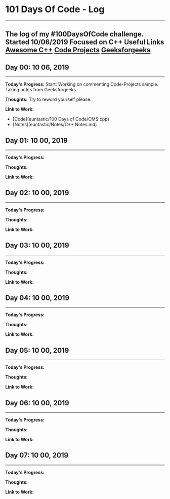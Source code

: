 # 101 Days Of Code - Log
-----
The log of my #100DaysOfCode challenge. Started 10/06/2019
Focused on C++
Useful Links
[Awesome C++](https://github.com/fffaraz/awesome-cpp)
[Code Projects](https://code-projects.org/)
[Geeksforgeeks](https://www.geeksforgeeks.org/c-classes-and-objects/)
-----

## Day 00: 10 06, 2019
---
**Today's Progress:** Start: Working on commenting Code-Projects sample. Taking notes from Geeksforgeeks.

**Thoughts:** Try to reword yourself please.

**Link to Work:** 
- [Code](euntastic/100 Days of Code/CMS.cpp)
- [Notes](euntastic/Notes/C++ Notes.md)

## Day 01: 10 00, 2019
---
**Today's Progress:**

**Thoughts:**

**Link to Work:**

## Day 02: 10 00, 2019
---
**Today's Progress:**

**Thoughts:**

**Link to Work:**

## Day 03: 10 00, 2019
---
**Today's Progress:**

**Thoughts:**

**Link to Work:**

## Day 04: 10 00, 2019
---
**Today's Progress:**

**Thoughts:**

**Link to Work:**

## Day 05: 10 00, 2019
---
**Today's Progress:**

**Thoughts:**

**Link to Work:**

## Day 06: 10 00, 2019
---
**Today's Progress:**

**Thoughts:**

**Link to Work:**

## Day 07: 10 00, 2019
---
**Today's Progress:**

**Thoughts:**

**Link to Work:**